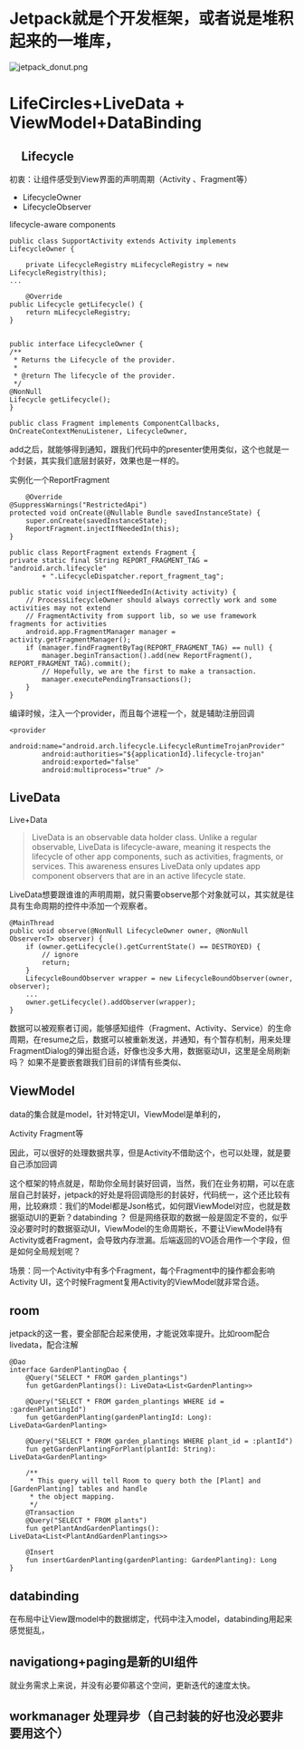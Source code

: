 # Jetpack就是个开发框架，或者说是堆积起来的一堆库，

![jetpack_donut.png](https://upload-images.jianshu.io/upload_images/1460468-c5bf67043ef1b721.png?imageMogr2/auto-orient/strip%7CimageView2/2/w/1240)

#  LifeCircles+LiveData + ViewModel+DataBinding

##   Lifecycle

初衷：让组件感受到View界面的声明周期（Activity 、Fragment等）

*  LifecycleOwner
*  LifecycleObserver

lifecycle-aware components

	public class SupportActivity extends Activity implements LifecycleOwner {
	
	    private LifecycleRegistry mLifecycleRegistry = new LifecycleRegistry(this);
	...
	
	    @Override
    public Lifecycle getLifecycle() {
        return mLifecycleRegistry;
    }
    
	
	public interface LifecycleOwner {
    /**
     * Returns the Lifecycle of the provider.
     *
     * @return The lifecycle of the provider.
     */
    @NonNull
    Lifecycle getLifecycle();
	}

	public class Fragment implements ComponentCallbacks, OnCreateContextMenuListener, LifecycleOwner,


add之后，就能够得到通知，跟我们代码中的presenter使用类似，这个也就是一个封装，其实我们底层封装好，效果也是一样的。


实例化一个ReportFragment
    
        @Override
    @SuppressWarnings("RestrictedApi")
    protected void onCreate(@Nullable Bundle savedInstanceState) {
        super.onCreate(savedInstanceState);
        ReportFragment.injectIfNeededIn(this);
    }
    
    public class ReportFragment extends Fragment {
    private static final String REPORT_FRAGMENT_TAG = "android.arch.lifecycle"
            + ".LifecycleDispatcher.report_fragment_tag";

    public static void injectIfNeededIn(Activity activity) {
        // ProcessLifecycleOwner should always correctly work and some activities may not extend
        // FragmentActivity from support lib, so we use framework fragments for activities
        android.app.FragmentManager manager = activity.getFragmentManager();
        if (manager.findFragmentByTag(REPORT_FRAGMENT_TAG) == null) {
            manager.beginTransaction().add(new ReportFragment(), REPORT_FRAGMENT_TAG).commit();
            // Hopefully, we are the first to make a transaction.
            manager.executePendingTransactions();
        }
    }


编译时候，注入一个provider，而且每个进程一个，就是辅助注册回调

	<provider
	        android:name="android.arch.lifecycle.LifecycleRuntimeTrojanProvider"
	        android:authorities="${applicationId}.lifecycle-trojan"
	        android:exported="false"
	        android:multiprocess="true" />

 
## LiveData

Live+Data

>LiveData is an observable data holder class. Unlike a regular observable, LiveData is lifecycle-aware, meaning it respects the lifecycle of other app components, such as activities, fragments, or services. This awareness ensures LiveData only updates app component observers that are in an active lifecycle state.


LiveData想要跟谁谁的声明周期，就只需要observe那个对象就可以，其实就是往具有生命周期的控件中添加一个观察者。

    @MainThread
    public void observe(@NonNull LifecycleOwner owner, @NonNull Observer<T> observer) {
        if (owner.getLifecycle().getCurrentState() == DESTROYED) {
            // ignore
            return;
        }
        LifecycleBoundObserver wrapper = new LifecycleBoundObserver(owner, observer);
        ...
        owner.getLifecycle().addObserver(wrapper);
    }
    
数据可以被观察者订阅，能够感知组件（Fragment、Activity、Service）的生命周期，在resume之后，数据可以被重新发送，并通知，有个暂存机制，用来处理FragmentDialog的弹出挺合适，好像也没多大用，数据驱动UI，这里是全局刷新吗？ 如果不是要嵌套跟我们目前的详情有些类似、

## ViewModel

data的集合就是model，针对特定UI，ViewModel是单利的，

Activity Fragment等

因此，可以很好的处理数据共享，但是Activity不借助这个，也可以处理，就是要自己添加回调

这个框架的特点就是，帮助你全局封装好回调，当然，我们在业务初期，可以在底层自己封装好，jetpack的好处是将回调隐形的封装好，代码统一，这个还比较有用，比较麻烦：我们的Model都是Json格式，如何跟ViewModel对应，也就是数据驱动UI的更新？databinding ？ 但是网络获取的数据一般是固定不变的，似乎没必要时时的数据驱动UI，ViewModel的生命周期长，不要让ViewModel持有Activity或者Fragment，会导致内存泄漏。后端返回的VO适合用作一个字段，但是如何全局规划呢？

场景：同一个Activity中有多个Fragment，每个Fragment中的操作都会影响Activity UI，这个时候Fragment复用Activity的ViewModel就非常合适。



## room   

jetpack的这一套，要全部配合起来使用，才能说效率提升。比如room配合livedata，配合注解


	@Dao
	interface GardenPlantingDao {
	    @Query("SELECT * FROM garden_plantings")
	    fun getGardenPlantings(): LiveData<List<GardenPlanting>>
	
	    @Query("SELECT * FROM garden_plantings WHERE id = :gardenPlantingId")
	    fun getGardenPlanting(gardenPlantingId: Long): LiveData<GardenPlanting>
	
	    @Query("SELECT * FROM garden_plantings WHERE plant_id = :plantId")
	    fun getGardenPlantingForPlant(plantId: String): LiveData<GardenPlanting>
	
	    /**
	     * This query will tell Room to query both the [Plant] and [GardenPlanting] tables and handle
	     * the object mapping.
	     */
	    @Transaction
	    @Query("SELECT * FROM plants")
	    fun getPlantAndGardenPlantings(): LiveData<List<PlantAndGardenPlantings>>
	
	    @Insert
	    fun insertGardenPlanting(gardenPlanting: GardenPlanting): Long
	}


## databinding

在布局中让View跟model中的数据绑定，代码中注入model，databinding用起来感觉挺乱，


## navigationg+paging是新的UI组件

就业务需求上来说，并没有必要仰慕这个空间，更新迭代的速度太快。

## workmanager  处理异步（自己封装的好也没必要非要用这个）
